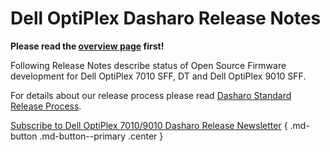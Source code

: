 # Dell OptiPlex Dasharo Release Notes

**Please read the [overview page](overview.md) first!**

Following Release Notes describe status of Open Source Firmware development for
Dell OptiPlex 7010 SFF, DT and Dell OptiPlex 9010 SFF.

For details about our release process please read
[Dasharo Standard Release Process](../../dev-proc/standard-release-process.md).

[Subscribe to Dell OptiPlex 7010/9010 Dasharo Release Newsletter](https://newsletter.3mdeb.com/subscription/8dp1vv5mR)
{ .md-button .md-button--primary .center }

<!--

## Unreleased

Software BOM:

- coreboot 4.12-1428-g20cf396c96 (with additional commits for custom platform
  config and CI YAML)
- EDKII

### Added

- UEFI boot support
- Discrete graphics support
- SATA password
- TCG OPAL password
- configurable boot order
- configurable boot options
- UEFI iPXE for EFI network boot support
- UEFI Secure Boot
- Internal UEFI Shell
- One-time boot feature

### Removed

- Legacy boot support

### Binaries

## v0.1.0 - 2021-01-18

### Added

- Dell OptiPlex 7010 and 9010 platforms supported
- Dasharo bootsplash
- Legacy boot support
- USB, SATA, and NVMe boot supported
- Measured boot with TPM 1.2
- ME neutralized with me_cleaner
- Environmental Controller fan control
- Environmental Controller firmware update support (the DELL EC firmware is
  included in the image, the firmware update process is open-source, but the EC
  firmware code is in binary form only and we have no control over what is
  executed on EC)
- Integrated graphics initialization with open-source libgfxinit library for
  both VGA and 2 DP ports
- Onboard serial port supported

### Binaries

[Dell OptiPlex 7010/9010 Dasharo](TBD){ .md-button }
[SHA256](TBD){ .md-button }
[SHA256.sig](TBD){ .md-button }

[All in one zip](TBD){ .md-button }

### SBOM (Software Bill of Materials)

- [coreboot 4.12-1428-g20cf396c96 (with additional commits for custom platform
  config and CI YAML)](https://github.com/Dasharo/coreboot/compare/dell_optiplex_9010_v0.0.0...dell_optiplex_9010_v0.0.0)
- [SeaBIOS 1.13.0](https://review.coreboot.org/plugins/gitiles/seabios/+/refs/tags/rel-1.13.0)


#### Binary blobs

TBD

-->
